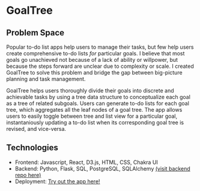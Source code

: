 # GoalTree

## Problem Space
Popular to-do list apps help users to manage their tasks, but few help users create comprehensive to-do lists _for_ particular goals. I believe that most goals go unachieved not because of a lack of ability or willpower, but because the steps forward are unclear due to complexity or scale. I created GoalTree to solve this problem and bridge the gap between big-picture planning and task management. 
 <br>
 
GoalTree helps users thoroughly divide their goals into discrete and achievable tasks by using a tree data structure to conceptualize each goal as a tree of related subgoals. Users can generate to-do lists for each goal tree, which aggregates all the leaf nodes of a goal tree. The app allows users to easily toggle between tree and list view for a particular goal, instantaniously updating a to-do list when its corresponding goal tree is revised, and vice-versa. 
## Technologies
* Frontend: Javascript, React, D3.js, HTML, CSS, Chakra UI
* Backend: Python, Flask, SQL, PostgreSQL, SQLAlchemy [(visit backend repo here)](https://github.com/justinakliu/goal-tree-back-end)
* Deployment: [Try out the app here!](goal-tree.herokuapp.com/)

